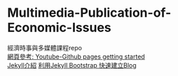 # Multimedia-Publication-of-Economic-Issues
經濟時事與多媒體課程repo  
[網頁參考: Youtube-Github pages getting started](https://youtu.be/RaKX4A5EiQo?t=10m10s)  
[Jekyll介紹](https://wcc723.github.io/jekyll/2014/01/04/what-is-jekyll/)
[利用Jekyll Bootstrap 快速建立Blog](https://wcc723.github.io/jekyll/2014/01/12/jekyll-bootstrap/)  
